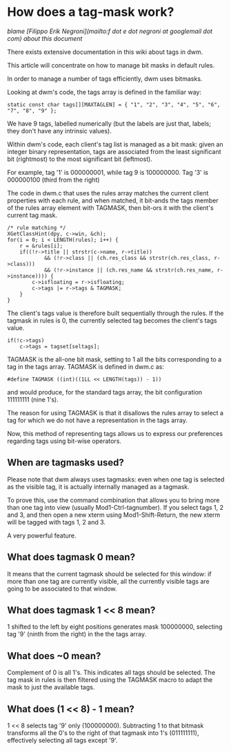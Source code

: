 How does a tag-mask work?
=========================

*blame [Filippo Erik Negroni](mailto:f dot e dot negroni at googlemail dot com) about this document*

There exists extensive documentation in this wiki about tags in dwm.

This article will concentrate on how to manage bit masks in default rules.

In order to manage a number of tags efficiently, dwm uses bitmasks.

Looking at dwm's code, the tags array is defined in the familiar way:

	static const char tags[][MAXTAGLEN] = { "1", "2", "3", "4", "5", "6", "7", "8", "9" };

We have 9 tags, labelled numerically (but the labels are just that, labels; they don't have any intrinsic values).

Within dwm's code, each client's tag list is managed as a bit mask: given an integer binary representation, tags are associated from the least significant bit (rightmost) to the most significant bit (leftmost).

For example, tag '1' is 000000001, while tag 9 is 100000000. Tag '3' is 000000100 (third from the right)

The code in dwm.c that uses the rules array matches the current client properties with each rule, and when matched, it bit-ands the tags member of the rules array element with TAGMASK, then bit-ors it with the client's current tag mask.

	/* rule matching */
	XGetClassHint(dpy, c->win, &ch);
	for(i = 0; i < LENGTH(rules); i++) {
		r = &rules[i];
		if((!r->title || strstr(c->name, r->title))
				&& (!r->class || (ch.res_class && strstr(ch.res_class, r->class)))
				&& (!r->instance || (ch.res_name && strstr(ch.res_name, r->instance)))) {
			c->isfloating = r->isfloating;
			c->tags |= r->tags & TAGMASK;
		}
	}

The client's tags value is therefore built sequentially through the rules.
If the tagmask in rules is 0, the currently selected tag becomes the client's tags value.

	if(!c->tags)
		c->tags = tagset[seltags];

TAGMASK is the all-one bit mask, setting to 1 all the bits corresponding to a tag in the tags array.
TAGMASK is defined in dwm.c as:

	#define TAGMASK ((int)((1LL << LENGTH(tags)) - 1))

and would produce, for the standard tags array, the bit configuration 111111111 (nine 1's).

The reason for using TAGMASK is that it disallows the rules array to select a tag for which we do not have a representation in the tags array.

Now, this method of representing tags allows us to express our preferences regarding tags using bit-wise operators.

When are tagmasks used?
-----------------------

Please note that dwm always uses tagmasks: even when one tag is selected as the visible tag, it is actually internally managed as a tagmask.

To prove this, use the command combination that allows you to bring more than one tag into view (usually Mod1-Ctrl-tagnumber). If you select tags 1, 2 and 3, and then open a new xterm using Mod1-Shift-Return, the new xterm will be tagged with tags 1, 2 and 3.

A very powerful feature.

What does tagmask 0 mean?
-------------------------

It means that the current tagmask should be selected for this window: if more than one tag are currently visible, all the currently visible tags are going to be associated to that window.

What does tagmask 1 << 8 mean?
------------------------------

1 shifted to the left by eight positions generates mask 100000000, selecting tag '9' (ninth from the right) in the the tags array.

What does ~0 mean?
------------------

Complement of 0 is all 1's. This indicates all tags should be selected.
The tag mask in rules is then filtered using the TAGMASK macro to adapt the mask to just the available tags.

What does (1 << 8) - 1 mean?
----------------------------

1 << 8 selects tag '9' only (100000000). Subtracting 1 to that bitmask transforms all the 0's to the right of that tagmask into 1's (011111111), effectively selecting all tags except '9'.
